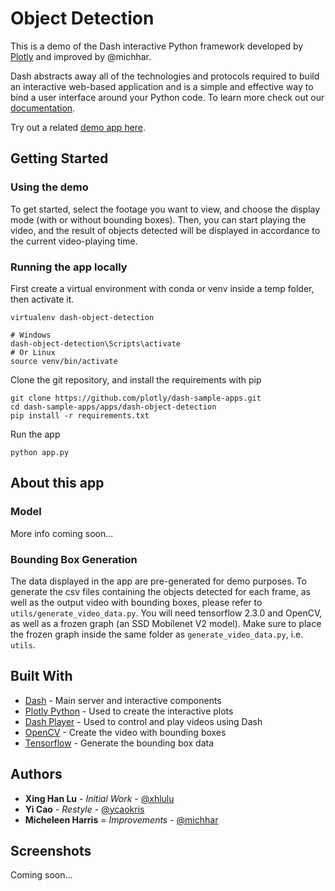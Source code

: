 # Object Detection

This is a demo of the Dash interactive Python framework developed by [Plotly](https://plot.ly/) and improved by @michhar.

Dash abstracts away all of the technologies and protocols required to build an interactive web-based application and is a simple and effective way to bind a user interface around your Python code. To learn more check out our [documentation](https://plot.ly/dash).

Try out a related [demo app here](https://dash-gallery.plotly.host/dash-object-detection/).


## Getting Started


### Using the demo

To get started, select the footage you want to view, and choose the display mode (with or without bounding boxes). Then, you can start playing the video, and the result of objects detected will be displayed in accordance to the current video-playing time.

### Running the app locally

First create a virtual environment with conda or venv inside a temp folder, then activate it.

```
virtualenv dash-object-detection

# Windows
dash-object-detection\Scripts\activate
# Or Linux
source venv/bin/activate
```

Clone the git repository, and install the requirements with pip

```
git clone https://github.com/plotly/dash-sample-apps.git
cd dash-sample-apps/apps/dash-object-detection
pip install -r requirements.txt
```

Run the app

```
python app.py
```

## About this app


### Model

More info coming soon...

### Bounding Box Generation

The data displayed in the app are pre-generated for demo purposes. To generate the csv files containing the objects detected for each frame, as well as the output video with bounding boxes, please refer to `utils/generate_video_data.py`. You will need tensorflow 2.3.0 and OpenCV, as well as a frozen graph (an SSD Mobilenet V2 model). Make sure to place the frozen graph inside the same folder as `generate_video_data.py`, i.e. `utils`.

## Built With

- [Dash](https://dash.plot.ly/) - Main server and interactive components
- [Plotly Python](https://plot.ly/python/) - Used to create the interactive plots
- [Dash Player](https://github.com/plotly/dash-player) - Used to control and play videos using Dash
- [OpenCV](https://docs.opencv.org/) - Create the video with bounding boxes
- [Tensorflow](https://www.tensorflow.org/api_docs/) - Generate the bounding box data

## Authors

- **Xing Han Lu** - _Initial Work_ - [@xhlulu](https://github.com/xhlulu)
- **Yi Cao** - _Restyle_ - [@ycaokris](https://github.com/ycaokris)
- **Micheleen Harris** = _Improvements_ - [@michhar](https://github.com/michhar)

## Screenshots

Coming soon...